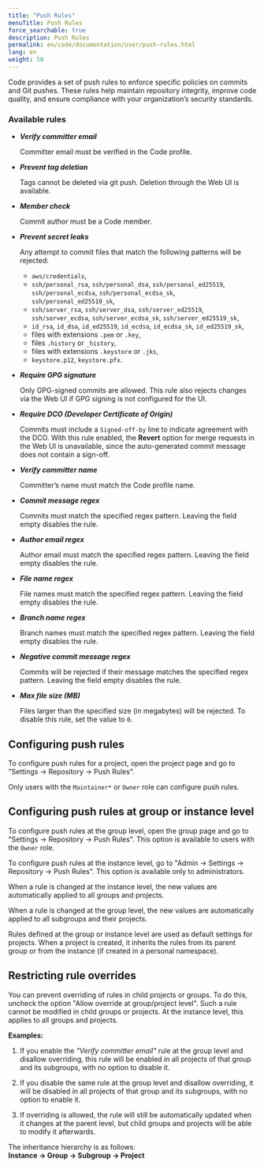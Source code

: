 ```yaml
---
title: "Push Rules"
menuTitle: Push Rules
force_searchable: true
description: Push Rules
permalink: en/code/documentation/user/push-rules.html
lang: en
weight: 50
---
```


Code provides a set of push rules to enforce specific policies on commits and Git pushes. These rules help maintain repository integrity, improve code quality, and ensure compliance with your organization’s security standards.

### Available rules

- ***Verify committer email***  

  Committer email must be verified in the Code profile.

- ***Prevent tag deletion***  

  Tags cannot be deleted via git push. Deletion through the Web UI is available.  

- ***Member check***

  Commit author must be a Code member.

- ***Prevent secret leaks***  

  Any attempt to commit files that match the following patterns will be rejected:
  
  - `aws/credentials`,
  - `ssh/personal_rsa`, `ssh/personal_dsa`, `ssh/personal_ed25519`, `ssh/personal_ecdsa`, `ssh/personal_ecdsa_sk`, `ssh/personal_ed25519_sk`,
  - `ssh/server_rsa`, `ssh/server_dsa`, `ssh/server_ed25519`, `ssh/server_ecdsa`, `ssh/server_ecdsa_sk`, `ssh/server_ed25519_sk`,
  - `id_rsa`, `id_dsa`, `id_ed25519`, `id_ecdsa`, `id_ecdsa_sk`, `id_ed25519_sk`,
  - files with extensions `.pem` or `.key`,
  - files `.history` or `_history`,
  - files with extensions `.keystore` or `.jks`,
  - `keystore.p12`, `keystore.pfx`.

- ***Require GPG signature***  

  Only GPG-signed commits are allowed. This rule also rejects changes via the Web UI if GPG signing is not configured for the UI.  

- ***Require DCO (Developer Certificate of Origin)***  

  Commits must include a `Signed-off-by` line to indicate agreement with the DCO. With this rule enabled, the **Revert** option for merge requests in the Web UI is unavailable, since the auto-generated commit message does not contain a sign-off.  

- ***Verify committer name***  

  Committer’s name must match the Code profile name.  

- ***Commit message regex***  

  Commits must match the specified regex pattern. Leaving the field empty disables the rule.  

- ***Author email regex***  

  Author email must match the specified regex pattern. Leaving the field empty disables the rule.  

- ***File name regex***  

  File names must match the specified regex pattern. Leaving the field empty disables the rule.  

- ***Branch name regex***  

  Branch names must match the specified regex pattern. Leaving the field empty disables the rule.  

- ***Negative commit message regex***  

  Commits will be rejected if their message matches the specified regex pattern. Leaving the field empty disables the rule.  

- ***Max file size (MB)***  

  Files larger than the specified size (in megabytes) will be rejected. To disable this rule, set the value to `0`.  

## Configuring push rules

To configure push rules for a project, open the project page and go to "Settings → Repository → Push Rules".  

Only users with the `Maintainer*` or `Owner` role can configure push rules.  

## Configuring push rules at group or instance level

To configure push rules at the group level, open the group page and go to "Settings → Repository → Push Rules". This option is available to users with the `Owner` role.  

To configure push rules at the instance level, go to "Admin → Settings → Repository → Push Rules". This option is available only to administrators.  

When a rule is changed at the instance level, the new values are automatically applied to all groups and projects.  

When a rule is changed at the group level, the new values are automatically applied to all subgroups and their projects.  

Rules defined at the group or instance level are used as default settings for projects. When a project is created, it inherits the rules from its parent group or from the instance (if created in a personal namespace).  

## Restricting rule overrides

You can prevent overriding of rules in child projects or groups. To do this, uncheck the option "Allow override at group/project level". Such a rule cannot be modified in child groups or projects. At the instance level, this applies to all groups and projects.  

**Examples:**  

1. If you enable the *"Verify committer email"* rule at the group level and disallow overriding, this rule will be enabled in all projects of that group and its subgroups, with no option to disable it.  

1. If you disable the same rule at the group level and disallow overriding, it will be disabled in all projects of that group and its subgroups, with no option to enable it.  

1. If overriding is allowed, the rule will still be automatically updated when it changes at the parent level, but child groups and projects will be able to modify it afterwards.  

The inheritance hierarchy is as follows:  
**Instance → Group → Subgroup → Project**

